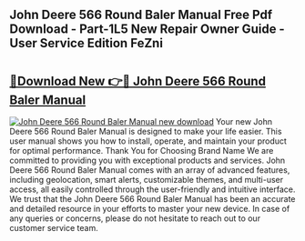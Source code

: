 ## John Deere 566 Round Baler Manual Free Pdf Download - Part-1L5 New Repair Owner Guide - User Service Edition FeZni

# <h2><a href="http://bc89328.oget.top/?id=John+Deere+566+Round+Baler+Manual">🔗Download New 👉🔴 John Deere 566 Round Baler Manual</a></h2>

[![John Deere 566 Round Baler Manual new download](https://i.imgur.com/5g1atiW.png)](http://bc89328.oget.top/?id=John+Deere+566+Round+Baler+Manual)
Your new John Deere 566 Round Baler Manual is designed to make your life easier. This user manual shows you how to install, operate, and maintain your product for optimal performance. Thank You for Choosing Brand Name We are committed to providing you with exceptional products and services. John Deere 566 Round Baler Manual comes with an array of advanced features, including geolocation, smart alerts, customizable themes, and multi-user access, all easily controlled through the user-friendly and intuitive interface. We trust that the John Deere 566 Round Baler Manual has been an accurate and detailed resource in your efforts to master your new device. In case of any queries or concerns, please do not hesitate to reach out to our customer service team.

